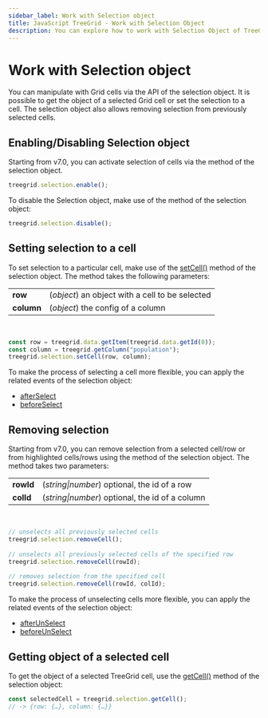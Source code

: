 ```yaml
---
sidebar_label: Work with Selection object
title: JavaScript TreeGrid - Work with Selection Object 
description: You can explore how to work with Selection Object of TreeGrid in the documentation of the DHTMLX JavaScript UI library. Browse developer guides and API reference, try out code examples and live demos, and download a free 30-day evaluation version of DHTMLX Suite.
---
```


# Work with Selection object

You can manipulate with Grid cells via the API of the selection object. It is possible to get the object of a selected Grid cell or set the selection to a cell. The selection object also allows removing selection from previously selected cells.

## Enabling/Disabling Selection object

Starting from v7.0, you can activate selection of cells via the [](treegrid/api/selection/selection_enable_method.md) method of the selection object.

~~~js
treegrid.selection.enable();
~~~

To disable the Selection object, make use of the [](treegrid/api/selection/selection_disable_method.md) method of the selection object:

~~~js
treegrid.selection.disable();
~~~

## Setting selection to a cell

To set selection to a particular cell, make use of the [setCell()](treegrid/api/selection/selection_setcell_method.md) method of the selection object. The method takes the following parameters:

<table>
    <tbody>
        <tr>
            <td><b>row</b></td>
            <td>(<i>object</i>) an object with a cell to be selected</td>
        </tr>
        <tr>
            <td><b>column</b></td>
            <td>(<i>object</i>) the config of a column</td>
        </tr>
    </tbody>
</table>
<br/>

~~~js
const row = treegrid.data.getItem(treegrid.data.getId(0));
const column = treegrid.getColumn("population");
treegrid.selection.setCell(row, column);
~~~

To make the process of selecting a cell more flexible, you can apply the related events of the selection object:

- [afterSelect](treegrid/api/selection/selection_afterselect_event.md)
- [beforeSelect](treegrid/api/selection/selection_beforeselect_event.md)

## Removing selection

Starting from v7.0, you can remove selection from a selected cell/row or from highlighted cells/rows using the [](treegrid/api/selection/selection_removecell_method.md) method of the selection object. The method takes two parameters:

<table>
    <tbody>
        <tr>
            <td><b>rowId</b></td>
            <td>(<i>string|number</i>) optional, the id of a row</td>
        </tr>
        <tr>
            <td><b>colId</b></td>
            <td>(<i>string|number</i>) optional, the id of a column</td>
        </tr>
    </tbody>
</table>
<br/>

~~~js
// unselects all previously selected cells
treegrid.selection.removeCell();
 
// unselects all previously selected cells of the specified row
treegrid.selection.removeCell(rowId);
 
// removes selection from the specified cell
treegrid.selection.removeCell(rowId, colId);
~~~

To make the process of unselecting cells more flexible, you can apply the related events of the selection object:

- [afterUnSelect](treegrid/api/selection/selection_afterunselect_event.md)
- [beforeUnSelect](treegrid/api/selection/selection_beforeunselect_event.md)

## Getting object of a selected cell

To get the object of a selected TreeGrid cell, use the [getCell()](treegrid/api/selection/selection_getcell_method.md) method of the selection object:

~~~js
const selectedCell = treegrid.selection.getCell();
// -> {row: {…}, column: {…}}
~~~
